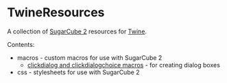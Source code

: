# TwineResources

A collection of [SugarCube 2](http://www.motoslave.net/sugarcube/) resources for [Twine](https://twinery.org/).

Contents:

- macros - custom macros for use with SugarCube 2
    - [clickdialog and clickdialogchoice macros](twine-resources/macros/clickdialog/) - for creating dialog boxes
- css - stylesheets for use with SugarCube 2
